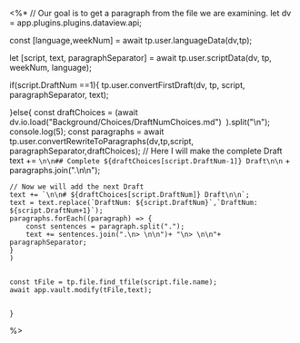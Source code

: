 
<%*
// Our goal is to get a paragraph from the file we are examining. 
let dv = app.plugins.plugins.dataview.api;

const [language,weekNum] = await tp.user.languageData(dv,tp); 

let [script, text, paragraphSeparator] = await tp.user.scriptData(dv, tp, weekNum, language);

if(script.DraftNum ==1){
	tp.user.convertFirstDraft(dv, tp, script, paragraphSeparator, text);

}else{
	const draftChoices = (await dv.io.load("Background/Choices/DraftNumChoices.md")  ).split("\n");
	console.log(5);
	const paragraphs = await tp.user.convertRewriteToParagraphs(dv,tp,script, paragraphSeparator,draftChoices);
	// Here I will make the complete Draft
	text += `\n\n## Complete ${draftChoices[script.DraftNum-1]} Draft\n\n` + paragraphs.join(".\n\n");
	
	// Now we will add the next Draft
	text += `\n\n# ${draftChoices[script.DraftNum]} Draft\n\n`;
	text = text.replace(`DraftNum: ${script.DraftNum}`,`DraftNum: ${script.DraftNum+1}`);
	paragraphs.forEach((paragraph) => {
		const sentences = paragraph.split(".");
		text += sentences.join(".\n> \n\n")+ "\n> \n\n"+ paragraphSeparator;
	} 
	)

	
	const tFile = tp.file.find_tfile(script.file.name);
	await app.vault.modify(tFile,text);


	}


%>
